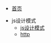 - [首页](README.md)

<!-- - http协议
    - [http协议](src/http.md) -->

- js设计模式
    - [js设计模式](src/pattern.md)
    - [http](src/http.md)